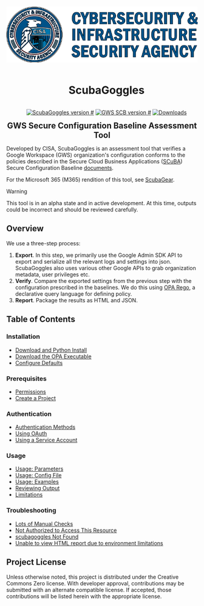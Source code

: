 
![CISA Logo](docs/images/cisa.png)
<div align='center' style="margin:0;" id="user-content-toc">
  <ul>
    <h1 style="display: inline-block;">ScubaGoggles</h1>
  </ul>
  <ul>
        <a href="https://github.com/cisagov/ScubaGoggles/releases">
        <img src="https://img.shields.io/badge/ScubaGoggles-v1.0.0-%2385B065?labelColor=%23005288"  alt="ScubaGoggles version #"></a>
        <a href="https://github.com/cisagov/ScubaGoggles/tree/main/baselines">
        <img src="https://img.shields.io/badge/GWS_SCB-v1-%2385B065?labelColor=%23005288" alt="GWS SCB version #"></a>
        <a href="">
        <img src="https://img.shields.io/github/downloads/cisagov/ScubaGoggles/total.svg"  alt="Downloads"></a>
  </ul>
</div>
<h2 align='center' style="margin:0;">GWS Secure Configuration Baseline Assessment Tool </h2>

Developed by CISA, ScubaGoggles is an assessment tool that verifies a Google
Workspace (GWS) organization's configuration conforms to the policies
described in the Secure Cloud Business Applications
([SCuBA](https://cisa.gov/scuba)) Secure Configuration
Baseline [documents](scubagoggles/baselines/README.md).

For the Microsoft 365 (M365) rendition of this tool, see [ScubaGear](https://github.com/cisagov/ScubaGear).

> [!WARNING]
> This tool is in an alpha state and in active development. At this time, outputs could be incorrect and should be reviewed carefully.

## Overview
We use a three-step process:
1. **Export**. In this step, we primarily use the Google Admin SDK API to export and serialize all the relevant logs and settings into json. ScubaGoggles also uses various other Google APIs to grab organization metadata, user privileges etc.
2. **Verify**. Compare the exported settings from the previous step with the configuration prescribed in the baselines. We do this using [OPA Rego](https://www.openpolicyagent.org/docs/latest/policy-language/#what-is-rego), a declarative query language for defining policy.
3. **Report**. Package the results as HTML and JSON.

## Table of Contents

### Installation

- [Download and Python Install](docs/installation/DownloadAndInstall.md)
- [Download the OPA Executable](docs/installation/OPA.md)
- [Configure Defaults](docs/installation/Defaults.md)

### Prerequisites

- [Permissions](docs/prerequisites/Prerequisites.md#permissions)
- [Create a Project](docs/prerequisites/Prerequisites.md#create-a-project)

### Authentication
- [Authentication Methods](docs/authentication/AuthenticationMethods.md)
- [Using OAuth](docs/authentication/OAuth.md)
- [Using a Service Account](docs/authentication/ServiceAccount.md)

### Usage

- [Usage: Parameters](docs/usage/Parameters.md)
- [Usage: Config File](docs/usage/Config.md)
- [Usage: Examples](docs/usage/Examples.md)
- [Reviewing Output](docs/usage/ReviewOutput.md)
- [Limitations](docs/usage/Limitations.md)

### Troubleshooting
- [Lots of Manual Checks](docs/troubleshooting/Troubleshooting.md#lots-of-manual-checks)
- [Not Authorized to Access This Resource](docs/troubleshooting/Troubleshooting.md#not-authorized-to-access-this-resource)
- [scubagoggles Not Found](docs/troubleshooting/Troubleshooting.md#scubagoggles-not-found)
- [Unable to view HTML report due to environment limitations](docs/troubleshooting/Troubleshooting.md#unable-to-view-html-report-due-to-environment-limitations)

## Project License
Unless otherwise noted, this project is distributed under the Creative
Commons Zero license. With developer approval, contributions may be
submitted with an alternate compatible license. If accepted, those
contributions will be listed herein with the appropriate license.
